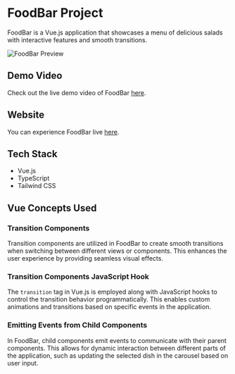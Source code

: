 # FoodBar Project

FoodBar is a Vue.js application that showcases a menu of delicious salads with interactive features and smooth transitions.

![FoodBar Preview](https://example.com/foodbar-preview.png)

## Demo Video

Check out the live demo video of FoodBar [here](https://example.com/foodbar-demo.mp4).

## Website

You can experience FoodBar live [here](https://your-foodbar-website-url.com).

## Tech Stack

- Vue.js
- TypeScript
- Tailwind CSS

## Vue Concepts Used

### Transition Components

Transition components are utilized in FoodBar to create smooth transitions when switching between different views or components. This enhances the user experience by providing seamless visual effects.

### Transition Components JavaScript Hook

The `transition` tag in Vue.js is employed along with JavaScript hooks to control the transition behavior programmatically. This enables custom animations and transitions based on specific events in the application.

### Emitting Events from Child Components

In FoodBar, child components emit events to communicate with their parent components. This allows for dynamic interaction between different parts of the application, such as updating the selected dish in the carousel based on user input.
